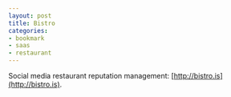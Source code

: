 ```yaml
---
layout: post
title: Bistro
categories:
- bookmark
- saas
- restaurant
---
```

Social media restaurant reputation management: [http://bistro.is](http://bistro.is).